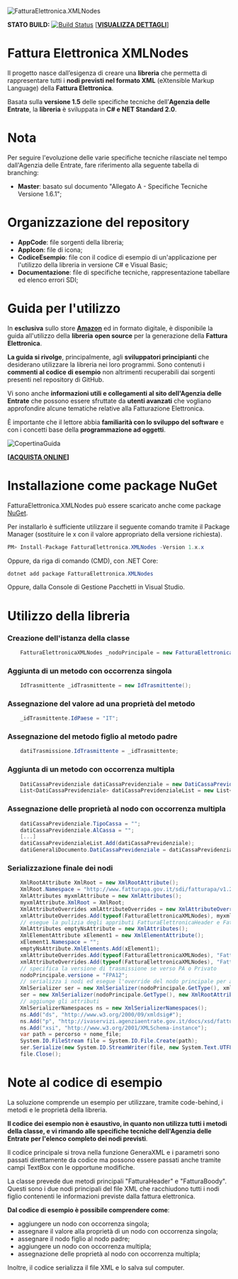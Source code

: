 ![FatturaElettronica.XMLNodes](https://etabetaweb.files.wordpress.com/2018/11/fattura-elettronica.jpg)


**STATO BUILD:** [![Build Status](https://dev.azure.com/etabetawebdev/FatturaElettronica.XMLNodes/_apis/build/status/EtabetaWeb.FatturaElettronica.XMLNodes?branchName=master)](https://dev.azure.com/etabetawebdev/FatturaElettronica.XMLNodes/_build/latest?definitionId=5&branchName=master) [[**VISUALIZZA DETTAGLI**](https://dev.azure.com/etabetawebdev/FatturaElettronica.XMLNodes)]


# Fattura Elettronica XMLNodes

Il progetto nasce dall’esigenza di creare una **libreria** che permetta di rappresentare tutti i **nodi previsti nel formato XML** (eXtensible Markup Language) della **Fattura Elettronica**. 

Basata sulla **versione 1.5** delle specifiche tecniche dell’**Agenzia delle Entrate**, la **libreria** è sviluppata in **C# e NET Standard 2.0**.



# Nota

Per seguire l'evoluzione delle varie specifiche tecniche rilasciate nel tempo dall'Agenzia delle Entrate, fare riferimento alla seguente tabella di branching:

- **Master**: basato sul documento "Allegato A - Specifiche Tecniche Versione 1.6.1";



# Organizzazione del repository

- **AppCode**: file sorgenti della libreria;
- **AppIcon**: file di icona;
- **CodiceEsempio**: file con il codice di esempio di un'applicazione per l'utilizzo della libreria in versione C# e Visual Basic;
- **Documentazione**: file di specifiche tecniche, rappresentazione tabellare ed elenco errori SDI;



# Guida per l'utilizzo

In **esclusiva** sullo store **[Amazon](https://amzn.to/2UVpaT1)** ed in formato digitale, è disponibile la guida all'utilizzo della **libreria** **open source** per la generazione della **Fattura Elettronica**.

**La guida si rivolge**, principalmente, agli **sviluppatori principianti** che desiderano utilizzare la libreria nei loro programmi. Sono contenuti i **commenti al codice di esempio** non altrimenti recuperabili dai sorgenti presenti nel repository di GitHub.

Vi sono anche **informazioni utili e collegamenti al sito dell'Agenzia delle Entrate** che possono essere sfruttate da **utenti avanzati** che vogliano approfondire alcune tematiche relative alla Fatturazione Elettronica.

È importante che il lettore abbia **familiarità con lo sviluppo del software** e con i concetti base della **programmazione ad oggetti**.

![CopertinaGuida](https://etabetaweb.files.wordpress.com/2020/03/guida-fattura-xmlnodes-v15.jpg?w=616) 

**[[ACQUISTA ONLINE](https://amzn.to/2UVpaT1)]**



# Installazione come package NuGet

FatturaElettronica.XMLNodes può essere scaricato anche come package [NuGet](https://www.nuget.org/packages/FatturaElettronica.XMLNodes/). 

Per installarlo è sufficiente utilizzare il seguente comando tramite il Package Manager (sostituire le x con il valore appropriato della versione richiesta).

```c#
PM> Install-Package FatturaElettronica.XMLNodes -Version 1.x.x
```

Oppure, da riga di comando (CMD), con .NET Core:

```c#
dotnet add package FatturaElettronica.XMLNodes
```

Oppure, dalla Console di Gestione Pacchetti in Visual Studio.



# Utilizzo della libreria

### Creazione dell'istanza della classe

```c#
    FatturaElettronicaXMLNodes _nodoPrincipale = new FatturaElettronicaXMLNodes();
```

### Aggiunta di un metodo con occorrenza singola

```c#
    IdTrasmittente _idTrasmittente = new IdTrasmittente();
```

### Assegnazione del valore ad una proprietà del metodo

```c#
    _idTrasmittente.IdPaese = "IT";
```

### Assegnazione del metodo figlio al metodo padre

```c#
    datiTrasmissione.IdTrasmittente = _idTrasmittente;
```

### Aggiunta di un metodo con occorrenza multipla

```c#
    DatiCassaPrevidenziale datiCassaPrevidenziale = new DatiCassaPrevidenziale();
    List<DatiCassaPrevidenziale> datiCassaPrevidenzialeList = new List<DatiCassaPrevidenziale>();
```

### Assegnazione delle proprietà al nodo con occorrenza multipla

```c#
    datiCassaPrevidenziale.TipoCassa = "";
    datiCassaPrevidenziale.AlCassa = "";
    [...]
    datiCassaPrevidenzialeList.Add(datiCassaPrevidenziale);
    datiGeneraliDocumento.DatiCassaPrevidenziale = datiCassaPrevidenzialeList;
```

### Serializzazione finale dei nodi

```c#
    XmlRootAttribute XmlRoot = new XmlRootAttribute();
    XmlRoot.Namespace = "http://www.fatturapa.gov.it/sdi/fatturapa/v1.2";
    XmlAttributes myxmlAttribute = new XmlAttributes();
    myxmlAttribute.XmlRoot = XmlRoot;
    XmlAttributeOverrides xmlAttributeOverrides = new XmlAttributeOverrides();
    xmlAttributeOverrides.Add(typeof(FatturaElettronicaXMLNodes), myxmlAttribute);
    // esegue la pulizia degli appributi FatturaElettronicaHeader e FatturaElettronicaBody
    XmlAttributes emptyNsAttribute = new XmlAttributes();
    XmlElementAttribute xElement1 = new XmlElementAttribute();
    xElement1.Namespace = "";
    emptyNsAttribute.XmlElements.Add(xElement1);
    xmlAttributeOverrides.Add(typeof(FatturaElettronicaXMLNodes), "FatturaElettronicaHeader", emptyNsAttribute);
    xmlAttributeOverrides.Add(typeof(FatturaElettronicaXMLNodes), "FatturaElettronicaBody", emptyNsAttribute);
    // specifica la versione di trasmissione se verso PA o Privato
    nodoPrincipale.versione = "FPA12";
    // serializza i nodi ed esegue l'override del nodo principale per aggiungere il tag "pX"
    XmlSerializer ser = new XmlSerializer(nodoPrincipale.GetType(), xmlAttributeOverrides);
    ser = new XmlSerializer(nodoPrincipale.GetType(), new XmlRootAttribute("pX"));
    // aggiunge gli attributi
    XmlSerializerNamespaces ns = new XmlSerializerNamespaces();
    ns.Add("ds", "http://www.w3.org/2000/09/xmldsig#");
    ns.Add("p", "http://ivaservizi.agenziaentrate.gov.it/docs/xsd/fatture/v1.2");
    ns.Add("xsi", "http://www.w3.org/2001/XMLSchema-instance");
    var path = percorso + nome_file;
    System.IO.FileStream file = System.IO.File.Create(path);
    ser.Serialize(new System.IO.StreamWriter(file, new System.Text.UTF8Encoding()), nodoPrincipale, ns);
    file.Close();
```



# Note al codice di esempio

La soluzione comprende un esempio per utilizzare, tramite code-behind, i metodi e le proprietà della libreria.

**Il codice dei esempio non è esaustivo, in quanto non utilizza tutti i metodi della classe, e vi rimando alle specifiche tecniche dell'Agenzia delle Entrate per l'elenco completo dei nodi previsti**.

Il codice principale si trova nella funzione GeneraXML e i parametri sono passati direttamente da codice ma possono essere passati anche tramite campi TextBox con le opportune modifiche.

La classe prevede due metodi principali "FatturaHeader" e "FatturaBoody". Questi sono i due nodi principali del file XML che racchiudono tutti i nodi figlio contenenti le informazioni previste dalla fattura elettronica.

**Dal codice di esempio è possibile comprendere come**:

- aggiungere un nodo con occorrenza singola;
- assegnare il valore alla proprietà di un nodo con occorrenza singola;
- assegnare il nodo figlio al nodo padre;
- aggiungere un nodo con occorrenza multipla;
- assegnazione delle proprietà al nodo con occorrenza multipla;

Inoltre, il codice serializza il file XML e lo salva sul computer.